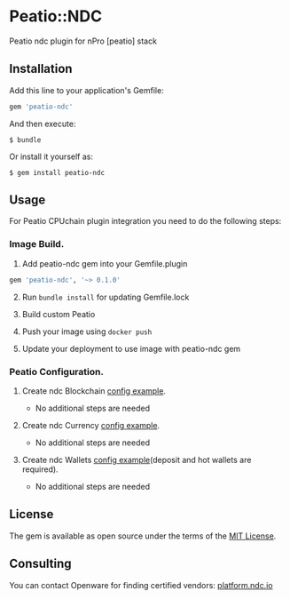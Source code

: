 # Peatio::NDC

Peatio ndc plugin for nPro [peatio] stack

## Installation

Add this line to your application's Gemfile:

```ruby
gem 'peatio-ndc'
```

And then execute:

    $ bundle

Or install it yourself as:

    $ gem install peatio-ndc

## Usage

For Peatio CPUchain plugin integration you need to do the following steps:

### Image Build.

1. Add peatio-ndc gem into your Gemfile.plugin
```ruby
gem 'peatio-ndc', '~> 0.1.0'
```

2. Run `bundle install` for updating Gemfile.lock

3. Build custom Peatio 

4. Push your image using `docker push`

5. Update your deployment to use image with peatio-ndc gem

### Peatio Configuration.

1. Create ndc Blockchain [config example](../config/blockchains.yml).
    * No additional steps are needed

2. Create ndc Currency [config example](../config/currencies.yml).
    * No additional steps are needed

3. Create ndc Wallets [config example](../config/wallets.yml)(deposit and hot wallets are required).
    * No additional steps are needed




## License

The gem is available as open source under the terms of the [MIT License](https://opensource.org/licenses/MIT).

## Consulting

You can contact Openware for finding certified vendors:
[platform.ndc.io](https://platform.ndc.io)
